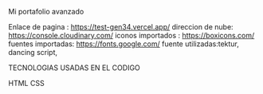 Mi portafolio  avanzado

Enlace de pagina : https://test-gen34.vercel.app/
direccion de nube: https://console.cloudinary.com/
iconos importados : https://boxicons.com/
fuentes importadas: https://fonts.google.com/
fuente utilizadas:tektur, dancing script,

TECNOLOGIAS USADAS EN EL CODIGO

HTML
CSS

